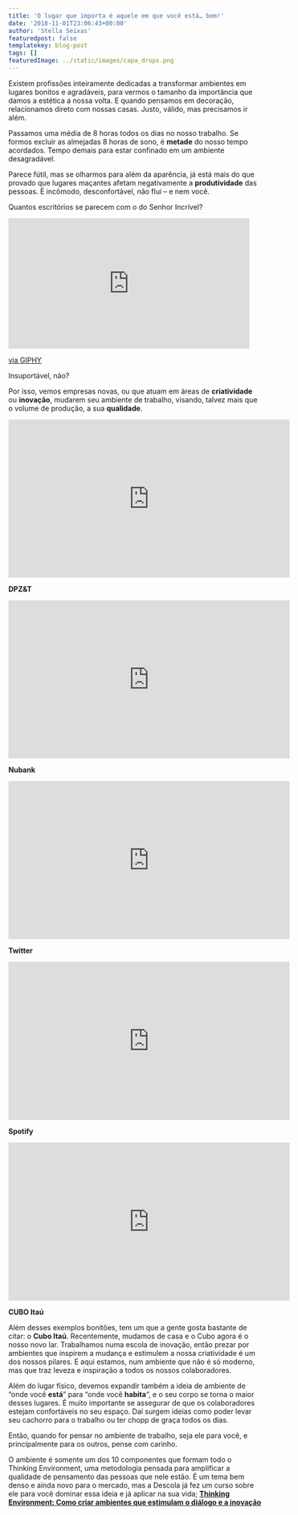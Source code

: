 ```yaml
---
title: 'O lugar que importa é aquele em que você está… bem!'
date: '2018-11-01T23:06:43+00:00'
author: 'Stella Seixas'
featuredpost: false
templatekey: blog-post
tags: []
featuredImage: ../static/images/capa_drops.png
---
```


Existem profissões inteiramente dedicadas a transformar ambientes em lugares bonitos e agradáveis, para vermos o tamanho da importância que damos a estética a nossa volta. E quando pensamos em decoração, relacionamos direto com nossas casas. Justo, válido, mas precisamos ir além.

Passamos uma média de 8 horas todos os dias no nosso trabalho. Se formos excluir as almejadas 8 horas de sono, é **metade** do nosso tempo acordados. Tempo demais para estar confinado em um ambiente desagradável.

Parece fútil, mas se olharmos para além da aparência, já está mais do que provado que lugares maçantes afetam negativamente a **produtividade** das pessoas. É incômodo, desconfortável, não flui – e nem você.

Quantos escritórios se parecem com o do Senhor Incrível?

<iframe allowfullscreen="allowfullscreen" class="giphy-embed" frameborder="0" height="260" loading="lazy" src="https://giphy.com/embed/nE8RkzmOI36Hm" width="480"></iframe>

[via GIPHY](https://giphy.com/gifs/disney-pixar-the-incredibles-nE8RkzmOI36Hm)

Insuportável, não?

Por isso, vemos empresas novas, ou que atuam em áreas de **criatividade** ou **inovação**, mudarem seu ambiente de trabalho, visando, talvez mais que o volume de produção, a sua **qualidade**.

<iframe allowfullscreen="allowfullscreen" frameborder="0" height="315" loading="lazy" src="https://www.youtube.com/embed/Yo4foDQ2dss" width="560"></iframe>

**DPZ&amp;T**

<iframe allowfullscreen="allowfullscreen" frameborder="0" height="315" loading="lazy" src="https://www.youtube.com/embed/bLAr574ajaE" width="560"></iframe>

**Nubank**

<iframe allowfullscreen="allowfullscreen" frameborder="0" height="315" loading="lazy" src="https://www.youtube.com/embed/jTbFhPRjb7s" width="560"></iframe>

**Twitter**

<iframe allowfullscreen="allowfullscreen" frameborder="0" height="315" loading="lazy" src="https://www.youtube.com/embed/YtfCeT1_m4U" width="560"></iframe>

**Spotify**

<iframe allowfullscreen="allowfullscreen" frameborder="0" height="315" loading="lazy" src="https://www.youtube.com/embed/g7J34DG14kA" width="560"></iframe>

**CUBO Itaú**

Além desses exemplos bonitões, tem um que a gente gosta bastante de citar: o **Cubo Itaú**. Recentemente, mudamos de casa e o Cubo agora é o nosso novo lar. Trabalhamos numa escola de inovação, então prezar por ambientes que inspirem a mudança e estimulem a nossa criatividade é um dos nossos pilares. E aqui estamos, num ambiente que não é só moderno, mas que traz leveza e inspiração a todos os nossos colaboradores.

Além do lugar físico, devemos expandir também a ideia de ambiente de “onde você **está**” para “onde você **habita**“, e o seu corpo se torna o maior desses lugares. É muito importante se assegurar de que os colaboradores estejam confortáveis no seu espaço. Daí surgem ideias como poder levar seu cachorro para o trabalho ou ter chopp de graça todos os dias.

Então, quando for pensar no ambiente de trabalho, seja ele para você, e principalmente para os outros, pense com carinho.

O ambiente é somente um dos 10 componentes que formam todo o Thinking Environment, uma metodologia pensada para amplificar a qualidade de pensamento das pessoas que nele estão. É um tema bem denso e ainda novo para o mercado, mas a Descola já fez um curso sobre ele para você dominar essa ideia e já aplicar na sua vida; [**Thinking Environment: Como criar ambientes que estimulam o diálogo e a inovação**](https://descola.org/curso/thinking-environment)
